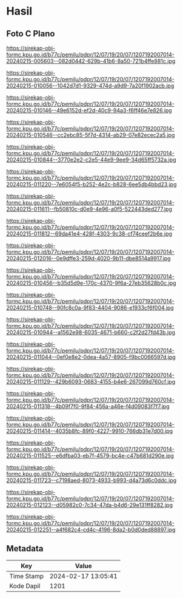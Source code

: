 # Hasil

## Foto C Plano

https://sirekap-obj-formc.kpu.go.id/b77c/pemilu/pdpr/12/07/19/20/07/1207192007014-20240215-005603--082d0442-629b-41b6-8a50-721b4ffe881c.jpg

https://sirekap-obj-formc.kpu.go.id/b77c/pemilu/pdpr/12/07/19/20/07/1207192007014-20240215-010056--1042d7d1-9329-474d-a9d9-7a20f1902acb.jpg

https://sirekap-obj-formc.kpu.go.id/b77c/pemilu/pdpr/12/07/19/20/07/1207192007014-20240215-010146--49e6152d-ef2d-40c9-94a3-f6ff46e7e826.jpg

https://sirekap-obj-formc.kpu.go.id/b77c/pemilu/pdpr/12/07/19/20/07/1207192007014-20240215-010546--cc2ebc85-5f7d-4314-ab29-07e82ecec2a5.jpg

https://sirekap-obj-formc.kpu.go.id/b77c/pemilu/pdpr/12/07/19/20/07/1207192007014-20240215-010844--3770e2e2-c2e5-44e9-9ee9-34d65ff5732a.jpg

https://sirekap-obj-formc.kpu.go.id/b77c/pemilu/pdpr/12/07/19/20/07/1207192007014-20240215-011220--7e6054f5-b252-4e2c-b828-6ee5db4bbd23.jpg

https://sirekap-obj-formc.kpu.go.id/b77c/pemilu/pdpr/12/07/19/20/07/1207192007014-20240215-011611--fb50810c-d0e9-4e96-a0f5-522443ded277.jpg

https://sirekap-obj-formc.kpu.go.id/b77c/pemilu/pdpr/12/07/19/20/07/1207192007014-20240215-011812--69da41e4-428f-4303-9c38-cf74ceef2b6e.jpg

https://sirekap-obj-formc.kpu.go.id/b77c/pemilu/pdpr/12/07/19/20/07/1207192007014-20240215-012016--0e9dffe3-259d-4020-9b11-dbe8514a9917.jpg

https://sirekap-obj-formc.kpu.go.id/b77c/pemilu/pdpr/12/07/19/20/07/1207192007014-20240215-010456--b35d5d9e-170c-4370-9f6a-27eb35628b0c.jpg

https://sirekap-obj-formc.kpu.go.id/b77c/pemilu/pdpr/12/07/19/20/07/1207192007014-20240215-010748--90fc8c0a-9f83-4404-9086-e1933cf6f004.jpg

https://sirekap-obj-formc.kpu.go.id/b77c/pemilu/pdpr/12/07/19/20/07/1207192007014-20240215-010944--a1562e98-6035-4671-b660-c2f2d27fd43b.jpg

https://sirekap-obj-formc.kpu.go.id/b77c/pemilu/pdpr/12/07/19/20/07/1207192007014-20240215-011044--0ef0e8e2-0dea-4a57-8905-f9bc0066597d.jpg

https://sirekap-obj-formc.kpu.go.id/b77c/pemilu/pdpr/12/07/19/20/07/1207192007014-20240215-011129--429b6093-0683-4155-b4e6-267099d760cf.jpg

https://sirekap-obj-formc.kpu.go.id/b77c/pemilu/pdpr/12/07/19/20/07/1207192007014-20240215-011318--4b09f7f0-9f84-456a-a46e-f4d09083f7f7.jpg

https://sirekap-obj-formc.kpu.go.id/b77c/pemilu/pdpr/12/07/19/20/07/1207192007014-20240215-011414--4035b8fc-89f0-4227-9910-766db31e7d00.jpg

https://sirekap-obj-formc.kpu.go.id/b77c/pemilu/pdpr/12/07/19/20/07/1207192007014-20240215-011525--e6dfba03-eb7f-4579-bc4e-c47b681d290e.jpg

https://sirekap-obj-formc.kpu.go.id/b77c/pemilu/pdpr/12/07/19/20/07/1207192007014-20240215-011723--c7198aed-8073-4933-b993-d4a73d6c0ddc.jpg

https://sirekap-obj-formc.kpu.go.id/b77c/pemilu/pdpr/12/07/19/20/07/1207192007014-20240215-012123--d05982c0-7c34-47da-b4d6-29e131ff8282.jpg

https://sirekap-obj-formc.kpu.go.id/b77c/pemilu/pdpr/12/07/19/20/07/1207192007014-20240215-012251--a4f682c4-cd4c-4196-8da2-b0d0ded88897.jpg


## Metadata

| Key        | Value               |
| ---------- | ------------------- |
| Time Stamp | 2024-02-17 13:05:41 |
| Kode Dapil | 1201                |



